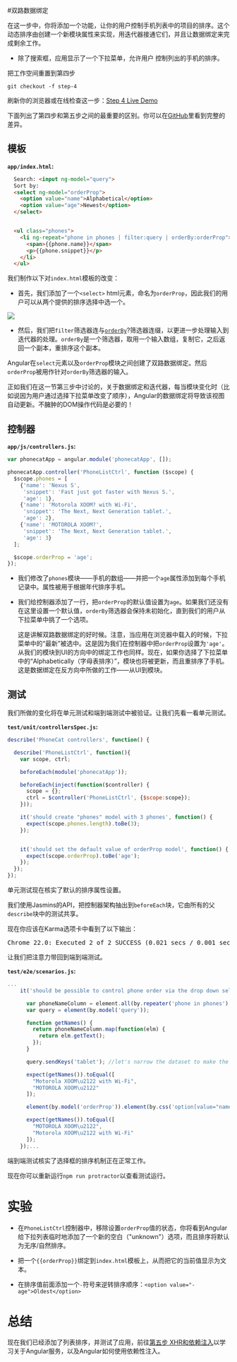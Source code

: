 #双路数据绑定

在这一步中，你将添加一个功能，让你的用户控制手机列表中的项目的排序。这个动态排序由创建一个新模块属性来实现，用迭代器接通它们，并且让数据绑定来完成剩余工作。

* 除了搜索框，应用显示了一个下拉菜单，允许用户 控制列出的手机的排序。

<div class="alert alert-info">

把工作空间重置到第四步

```
git checkout -f step-4
```
刷新你的浏览器或在线检查这一步：[Step 4 Live Demo](http://angular.github.io/angular-phonecat/step-4/app)

</div>

下面列出了第四步和第五步之间的最重要的区别。你可以在[GitHub](https://github.com/angular/angular-phonecat/compare/step-3...step-4)里看到完整的差异。

## 模板

**`app/index.html`:**

```html
  Search: <input ng-model="query">
  Sort by:
  <select ng-model="orderProp">
    <option value="name">Alphabetical</option>
    <option value="age">Newest</option>
  </select>


  <ul class="phones">
    <li ng-repeat="phone in phones | filter:query | orderBy:orderProp">
      <span>{{phone.name}}</span>
      <p>{{phone.snippet}}</p>
    </li>
  </ul>
```

我们制作以下对`index.html`模板的改变：

* 首先，我们添加了一个`<select>` html元素，命名为`orderProp`，因此我们的用户可以从两个提供的排序选择中选一个。

<img class="diagram" src="https://docs.angularjs.org/img/tutorial/tutorial_04.png">

* 然后，我们把`filter`筛选器连与[`orderBy`](https://docs.angularjs.org/api/ng/filter/orderBy)?筛选器连缀，以更进一步处理输入到迭代器的处理。`orderBy`是一个筛选器，取用一个输入数组，复制它，之后返回一个副本，重排序这个副本。

Angular在`select`元素以及`orderProp`模块之间创建了双路数据绑定。然后`orderProp`被用作针对`orderBy`筛选器的输入。

正如我们在这一节第三步中讨论的，关于数据绑定和迭代器，每当模块变化时（比如说因为用户通过选择下拉菜单改变了顺序），Angular的数据绑定将导致该视图自动更新。不臃肿的DOM操作代码是必要的！

## 控制器

**`app/js/controllers.js`:**

```js
var phonecatApp = angular.module('phonecatApp', []);

phonecatApp.controller('PhoneListCtrl', function ($scope) {
  $scope.phones = [
    {'name': 'Nexus S',
     'snippet': 'Fast just got faster with Nexus S.',
     'age': 1},
    {'name': 'Motorola XOOM? with Wi-Fi',
     'snippet': 'The Next, Next Generation tablet.',
     'age': 2},
    {'name': 'MOTOROLA XOOM?',
     'snippet': 'The Next, Next Generation tablet.',
     'age': 3}
  ];

  $scope.orderProp = 'age';
});
```

* 我们修改了`phones`模块——手机的数组——并把一个`age`属性添加到每个手机记录中。属性被用于根据年代排序手机。

* 我们给控制器添加了一行，把`orderProp`的默认值设置为`age`。如果我们还没有在这里设置一个默认值，`orderBy`筛选器会保持未初始化，直到我们的用户从下拉菜单中挑了一个选项。

  这是讲解双路数据绑定的好时候。注意，当应用在浏览器中载入的时候，下拉菜单中的“最新”被选中。这是因为我们在控制器中把`orderProp`设置为`'age'`。从我们的模块到UI的方向中的绑定工作也同样。现在，如果你选择了下拉菜单中的“Alphabetically（字母表排序）”，模块也将被更新，而且重排序了手机。这是数据绑定在反方向中所做的工作——从UI到模块。

## 测试

我们所做的变化将在单元测试和端到端测试中被验证。让我们先看一看单元测试。

**`test/unit/controllersSpec.js`:**

```js
describe('PhoneCat controllers', function() {

  describe('PhoneListCtrl', function(){
    var scope, ctrl;

    beforeEach(module('phonecatApp'));

    beforeEach(inject(function($controller) {
      scope = {};
      ctrl = $controller('PhoneListCtrl', {$scope:scope});
    }));

    it('should create "phones" model with 3 phones', function() {
      expect(scope.phones.length).toBe(3);
    });


    it('should set the default value of orderProp model', function() {
      expect(scope.orderProp).toBe('age');
    });
  });
});
```

单元测试现在核实了默认的排序属性设置。

我们使用Jasmins的API，把控制器架构抽出到`beforeEach`块，它由所有的父`describe`块中的测试共享。

现在你应该在Karma选项卡中看到了以下输出：

<pre>Chrome 22.0: Executed 2 of 2 SUCCESS (0.021 secs / 0.001 secs)</pre>

让我们把注意力带回到端到端测试。

**`test/e2e/scenarios.js`:**

```js
...
    it('should be possible to control phone order via the drop down select box', function() {

      var phoneNameColumn = element.all(by.repeater('phone in phones').column('phone.name'));
      var query = element(by.model('query'));

      function getNames() {
        return phoneNameColumn.map(function(elm) {
          return elm.getText();
        });
      }

      query.sendKeys('tablet'); //let's narrow the dataset to make the test assertions shorter

      expect(getNames()).toEqual([
        "Motorola XOOM\u2122 with Wi-Fi",
        "MOTOROLA XOOM\u2122"
      ]);

      element(by.model('orderProp')).element(by.css('option[value="name"]')).click();

      expect(getNames()).toEqual([
        "MOTOROLA XOOM\u2122",
        "Motorola XOOM\u2122 with Wi-Fi"
      ]);
    });...
```

端到端测试核实了选择框的排序机制正在正常工作。

现在你可以重新运行`npm run protractor`以查看测试运行。

# 实验

* 在`PhoneListCtrl`控制器中，移除设置`orderProp`值的状态，你将看到Angular给下拉列表临时地添加了一个新的空白（"unknown"）选项，而且排序将默认为无序/自然排序。

* 把一个`{{orderProp}}`绑定到`index.html`模板上，从而把它的当前值显示为文本。

* 在排序值前面添加一个`-`符号来逆转排序顺序：`<option value="-age">Oldest</option>`

# 总结

现在我们已经添加了列表排序，并测试了应用，前往[第五步 XHR和依赖注入](step05.html)以学习关于Angular服务，以及Angular如何使用依赖性注入。
